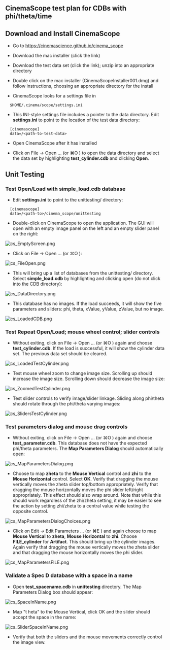 CinemaScope test plan for CDBs with phi/theta/time
---------------------------------------------------


## Download and Install CinemaScope

- Go to https://cinemascience.github.io/cinema_scope

- Download the mac installer (click the link)

- Download the test data set (click the link); unzip into an appropriate directory

- Double click on the mac installer (CinemaScopeInstaller001.dmg) and follow instructions, choosing an appropriate directory for the install

- CinemaScope looks for a settings file in

```
  $HOME/.cinema/scope/settings.ini
```

- This INI-style settings file includes a pointer to the data directory.  Edit **settings.ini** to point to the location of the test data directory:

```
  [cinemascope]
  data=/<path-to-test-data>

```

- Open CinemaScope after it has installed

- Click on File -> Open ... (or &#x2318;O ) to open the data directory and select the data set by highlighting **test_cylinder.cdb** and clicking **Open**.

## Unit Testing

### Test Open/Load with **simple_load.cdb** database

- Edit **settings.ini** to point to the unittesting/ directory:

```
  [cinemascope]
  data=/<path-to>/cinema_scope/unittesting

```

- Double-click on CinemaScope to open the application.  The GUI will open with an empty image panel on the left and an empty slider panel on the right:

![cs_EmptyScreen.png](img/cs_EmptyScreen.png)


- Click on File -> Open ... (or &#x2318;O ):

![cs_FileOpen.png](img/cs_FileOpen.png)

- This will bring up a list of databases from the unittesting/ directory.  Select **simple_load.cdb** by highlighting and clicking open (do not click into the CDB directory):

![cs_DataDirectory.png](img/cs_DataDirectory.png)

- This database has no images.  If the load succeeds, it will show the five parameters and sliders: phi, theta, xValue, yValue, zValue, but no image.  

![cs_LoadedCDB.png](img/cs_LoadedCDB.png)


### Test Repeat Open/Load; mouse wheel control; slider controls

- Without exiting, click on File -> Open ... (or &#x2318;O ) again and choose **test_cylinder.cdb**.  If the load is successful, it will show the cylinder data set.  The previous data set should be cleared.  

![cs_LoadedTestCylinder.png](img/cs_LoadedTestCylinder.png)


- Test mouse wheel zoom to change image size.  Scrolling up should increase the image size.  Scrolling down should decrease the image size:

![cs_ZoomedTestCylinder.png](img/cs_ZoomedTestCylinder.png)

- Test slider controls to verify image/slider linkage.  Sliding along phi/theta should rotate through the phi/theta varying images:

![cs_SlidersTestCylinder.png](img/cs_SlidersTestCylinder.png)


### Test parameters dialog and mouse drag controls

- Without exiting, click on File -> Open ... (or &#x2318;O ) again and choose **test_parameter.cdb**.  This database does not have the expected phi/theta parameters.  The **Map Parameters Dialog** should automatically open:

![cs_MapParametersDialog.png](img/cs_MapParametersDialog.png)

-  Choose to map **zheta** to the **Mouse Vertical** control and **zhi** to the **Mouse Horizontal** control.  Select **OK**.  Verify that dragging the mouse vertically moves the zheta slider top/bottom appropriately.  Verify that dragging the mouse horizontally moves the phi slider left/right appropriately.  This effect should also wrap around.  Note that while this should work regardless of the zhi/zheta setting, it may be easier to see the action by setting zhi/zheta to a central value while testing the opposite control.  

![cs_MapParametersDialogChoices.png](img/cs_MapParametersDialogChoices.png)

- Click on Edit -> Edit Parameters ... (or &#x2318;E ) and again choose to map **Mouse Vertical** to **zheta**, **Mouse Horizontal** to **zhi**.  Choose **FILE_cylinder** for **Artifact**.  This should bring up the cylinder images.  Again verify that dragging the mouse vertically moves the zheta slider and that dragging the mouse horizontally moves the phi slider.  

![cs_MapParametersFILE.png](img/cs_MapParametersFILE.png)

### Validate a Spec D database with a space in a name

- Open  **test_spacename.cdb** in **unittesting** directory.  The Map Parameters Dialog box should appear:

![cs_SpaceInName.png](img/cs_SpaceInName.png)

- Map "t heta" to the Mouse Vertical, click OK and the slider should accept the space in the name:

![cs_SliderSpaceInName.png](img/cs_SliderSpaceInName.png)

- Verify that both the sliders and the mouse movements correctly control the image view.  
